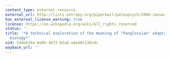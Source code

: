 ```yaml
---
content_type: external-resource
external_url: http://lists.extropy.org/pipermail/paleopsych/2006-January/004847.html
has_external_license_warning: true
license: https://en.wikipedia.org/wiki/All_rights_reserved
status: ''
title: '*A technical exploration of the meaning of "Panglossian" adaptation in evolutionary
  biology*'
uid: 5ddeb16a-be0b-4672-b2ad-a4e48c136c4c
wayback_url: ''
---
```

